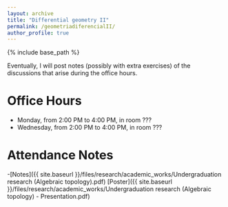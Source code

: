 ```yaml
---
layout: archive
title: "Differential geometry II"
permalink: /geometriadiferencialII/
author_profile: true
---
```


{% include base_path %}

Eventually, I will post notes (possibly with extra exercises) of the discussions that arise during the office hours.

# Office Hours

- Monday, from 2:00 PM to 4:00 PM, in room ???
- Wednesday, from 2:00 PM to 4:00 PM, in room ???

# Attendance Notes

-[Notes]({{ site.baseurl }}/files/research/academic_works/Undergraduation research (Algebraic topology).pdf) [Poster]({{ site.baseurl }}/files/research/academic_works/Undergraduation research (Algebraic topology) - Presentation.pdf)

